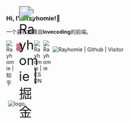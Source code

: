 ### Hi, I'm rayhomie!👋

一个喜欢折腾且**lovecoding**的前端。

<div> 
  <a target="_blank" href="https://www.zhihu.com/people/rayhomie" style="display: inline-flex;">
    <img align="left" alt="Rayhomie | 知乎 " width="21px" src="https://static.zhihu.com/heifetz/favicon.ico" />
  </a>
  <a target="_blank" href="https://rayhomie.gitee.io/rayhomieblog/" style="display: inline-flex;">
    <img align="left" alt="Rayhomie | 笔记 " width="21px" src="https://raw.githubusercontent.com/Rain120/rain120/master/assets/note.svg" />
  </a>
  <a target="_blank" href="https://juejin.cn/user/4195392104432984" style="display: inline-flex;">
    <img align="left" alt="Rayhomie | 掘金 " width="21px" style="transform: scale(2.5);" src="https://juejin.cn//favicons/favicon-32x32.png" />
  </a>
  <a target="_blank" href="https://blog.csdn.net/weixin_45221036" style="display: inline-flex;">
    <img align="left" alt="Rayhomie | CSDN " width="21px" src="https://g.csdnimg.cn/static/logo/favicon32.ico" />
  </a>
  <a target="_blank" href="https://codesandbox.io/u/rayhomie" style="display: inline-flex;">
    <img align="left" alt="Rayhomie" | CodeSandbox" width="21px" src="https://codesandbox.io/favicon.ico" />
  </a>
  <a target="_blank" href="http://github.com/rayhomie" style="display: inline-flex;">
    <img align="left" alt="Rayhomie | Github | Visitor" src="https://visitor-badge.glitch.me/badge?page_id=rayhomie" />
  </a>
</div>

<br />
<br />
<img src="https://github-readme-stats.vercel.app/api?username=rayhomie&show_icons=true" alt="logo" height="160" align="left" style="display:block; margin: 5px; margin-bottom: 20px;" /> 


<!--
**rayhomie/rayhomie** is a ✨ _special_ ✨ repository because its `README.md` (this file) appears on your GitHub profile.

Here are some ideas to get you started:

- 🔭 I’m currently working on ...
- 🌱 I’m currently learning ...
- 👯 I’m looking to collaborate on ...
- 🤔 I’m looking for help with ...
- 💬 Ask me about ...
- 📫 How to reach me: ...
- 😄 Pronouns: ...
- ⚡ Fun fact: ...
-->
